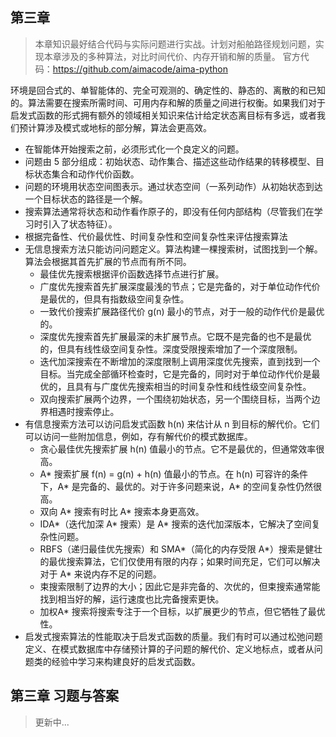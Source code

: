 ## 第三章

> 本章知识最好结合代码与实际问题进行实战。计划对船舶路径规划问题，实现本章涉及的多种算法，对比时间代价、内存开销和解的质量。
> 官方代码：https://github.com/aimacode/aima-python


环境是回合式的、单智能体的、完全可观测的、确定性的、静态的、离散的和已知的。算法需要在搜索所需时间、可用内存和解的质量之间进行权衡。如果我们对于启发式函数的形式拥有额外的领域相关知识来估计给定状态离目标有多远，或者我们预计算涉及模式或地标的部分解，算法会更高效。
* 在智能体开始搜索之前，必须形式化一个良定义的问题。
* 问题由 5 部分组成：初始状态、动作集合、描述这些动作结果的转移模型、目标状态集合和动作代价函数。
* 问题的环境用状态空间图表示。通过状态空间（一系列动作）从初始状态到达一个目标状态的路径是一个解。
* 搜索算法通常将状态和动作看作原子的，即没有任何内部结构（尽管我们在学习时引入了状态特征）。
* 根据完备性、代价最优性、时间复杂性和空间复杂性来评估搜索算法
* 无信息搜索方法只能访问问题定义。算法构建一棵搜索树，试图找到一个解。算法会根据其首先扩展的节点而有所不同。
    *  最佳优先搜索根据评价函数选择节点进行扩展。
    *  广度优先搜索首先扩展深度最浅的节点；它是完备的，对于单位动作代价是最优的，但具有指数级空间复杂性。
    *  一致代价搜索扩展路径代价 g(n) 最小的节点，对于一般的动作代价是最优的。
    *  深度优先搜索首先扩展最深的未扩展节点。它既不是完备的也不是最优的，但具有线性级空间复杂性。深度受限搜索增加了一个深度限制。
    *  迭代加深搜索在不断增加的深度限制上调用深度优先搜索，直到找到一个目标。当完成全部循环检查时，它是完备的，同时对于单位动作代价是最优的，且具有与广度优先搜索相当的时间复杂性和线性级空间复杂性。
    *  双向搜索扩展两个边界，一个围绕初始状态，另一个围绕目标，当两个边界相遇时搜索停止。
* 有信息搜索方法可以访问启发式函数 h(n) 来估计从 n 到目标的解代价。它们可以访问一些附加信息，例如，存有解代价的模式数据库。
    *  贪心最佳优先搜索扩展  h(n) 值最小的节点。它不是最优的，但通常效率很高。
    *  A* 搜索扩展 f(n) = g(n) + h(n) 值最小的节点。在 h(n) 可容许的条件下，A* 是完备的、最优的。对于许多问题来说，A* 的空间复杂性仍然很高。
    *  双向  A* 搜索有时比 A* 搜索本身更高效。
    *  IDA*（迭代加深  A* 搜索）是 A* 搜索的迭代加深版本，它解决了空间复杂性问题。 
    *  RBFS（递归最佳优先搜索）和 SMA*（简化的内存受限 A*）搜索是健壮的最优搜索算法，它们仅使用有限的内存；如果时间充足，它们可以解决对于 A* 来说内存不足的问题。
    *  束搜索限制了边界的大小；因此它是非完备的、次优的，但束搜索通常能找到相当好的解，运行速度也比完备搜索更快。
    *  加权A* 搜索将搜索专注于一个目标，以扩展更少的节点，但它牺牲了最优性。
* 启发式搜索算法的性能取决于启发式函数的质量。我们有时可以通过松弛问题定义、在模式数据库中存储预计算的子问题的解代价、定义地标点，或者从问题类的经验中学习来构建良好的启发式函数。


## 第三章 习题与答案

> 更新中...